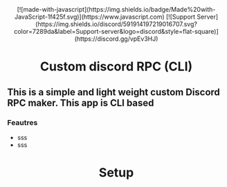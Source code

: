   <center> [![made-with-javascript](https://img.shields.io/badge/Made%20with-JavaScript-1f425f.svg)](https://www.javascript.com)
  [![Support Server](https://img.shields.io/discord/591914197219016707.svg?color=7289da&label=Support-server&logo=discord&style=flat-square)](https://discord.gg/vpEv3HJ) </center> 
 
<h1 align="center"> Custom discord RPC (CLI)</h1>

##  This is a simple and light weight custom Discord RPC maker. This app is CLI based 


### Feautres 
- sss
- sss 


<h1 align="center"> Setup </h1> 
